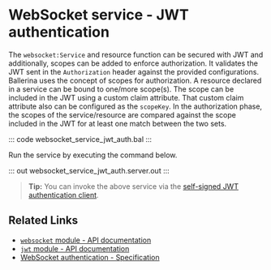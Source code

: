 # WebSocket service - JWT authentication

The `websocket:Service` and resource function can be secured with JWT and additionally, scopes can be added to enforce authorization. It validates the JWT sent in the `Authorization` header against the provided configurations. Ballerina uses the concept of scopes for authorization. A resource declared in a service can be bound to one/more scope(s). The scope can be included in the JWT using a custom claim attribute. That custom claim attribute also can be configured as the `scopeKey`. In the authorization phase, the scopes of the service/resource are compared against the scope included in the JWT for at least one match between the two sets.

::: code websocket_service_jwt_auth.bal :::

Run the service by executing the command below.

::: out websocket_service_jwt_auth.server.out :::

>**Tip:** You can invoke the above service via the [self-signed JWT authentication client](/learn/by-example/websocket-client-self-signed-jwt-auth).

## Related Links
- [`websocket` module - API documentation](https://lib.ballerina.io/ballerina/websocket/latest)
- [`jwt` module - API documentation](https://lib.ballerina.io/ballerina/jwt/latest/)
- [WebSocket authentication - Specification](/spec/websocket/#52-authentication-and-authorization)